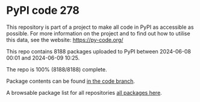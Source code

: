 # PyPI code 278

This repository is part of a project to make all code in PyPI as accessible as possible. For more information 
on the project and to find out how to utilise this data, see the website: https://py-code.org/

This repo contains 8188 packages uploaded to PyPI between 
2024-06-08 00:01 and 2024-06-09 10:25.

The repo is 100% (8188/8188) complete.

Package contents can be found [in the code branch](https://github.com/pypi-data/pypi-mirror-278/tree/code/packages).

A browsable package list for all repositories [all packages here](https://py-code.org/repositories/pypi-mirror-278).


